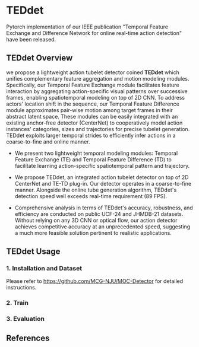 # TEDdet
Pytorch implementation of our IEEE publication "Temporal Feature Exchange and Difference Network for online real-time action detection" have been released.

## TEDdet Overview
we propose a lightweight action tubelet detector coined **TEDdet** which unifies complementary feature aggregation and motion modeling modules. Specifically, our Temporal Feature Exchange module facilitates feature interaction by aggregating action-specific visual patterns over successive frames, enabling spatiotemporal modeling on top of 2D CNN. To address actors' location shift in the sequence, our Temporal Feature Difference module approximates pair-wise motion among target frames in their abstract latent space. These modules can be easily integrated with an existing anchor-free detector (CenterNet) to cooperatively model action instances' categories, sizes and trajectories for precise tubelet generation. TEDdet exploits larger temporal strides to efficiently infer actions in a coarse-to-fine and online manner. 

* We present two lightweight temporal modeling modules: Temporal Feature Exchange (TE) and Temporal Feature Difference (TD) to facilitate learning action-specific spatiotemporal pattern and trajectory.

* We propose TEDdet, an integrated action tubelet detector on top of 2D CenterNet and TE-TD plug-in. Our detector operates in a coarse-to-fine manner. Alongside the online tube generation algorithm, TEDdet's detection speed well exceeds real-time requirement (89 FPS).

* Comprehensive analysis in terms of TEDdet's accuracy, robustness, and efficiency are conducted on public UCF-24 and JHMDB-21 datasets. Without relying on any 3D CNN or optical flow, our action detector achieves competitive accuracy at an unprecedented speed, suggesting a much more feasible solution pertinent to realistic applications.

## TEDdet Usage
### 1. Installation and Dataset
Please refer to https://github.com/MCG-NJU/MOC-Detector for detailed instructions.

### 2. Train

### 3. Evaluation

## References
